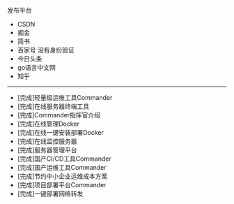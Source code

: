 
发布平台

- CSDN
- 掘金
- 简书
- 百家号    没有身份验证
- 今日头条
- go语言中文网
- 知乎


---


- [完成]轻量级运维工具Commander  
- [完成]在线服务器终端工具
- [完成]Commander指挥官介绍
- [完成]在线管理Docker
- [完成]在线一键安装部署Docker
- [完成]在线监控服务器
- [完成]服务器管理平台
- [完成]国产CI/CD工具Commander
- [完成]国产运维工具Commander
- [完成]节约中小企业运维成本方案
- [完成]项目部署平台Commander
- [完成]一键部署网络转发

